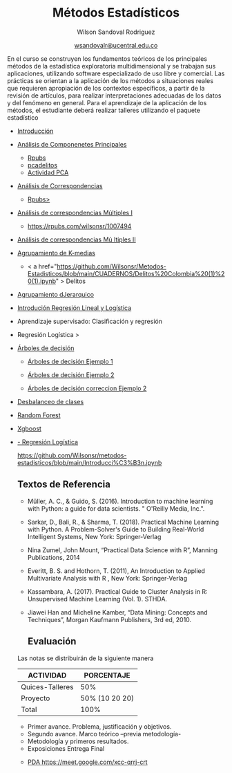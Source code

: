 
<div align='center'>
  
 # **Métodos Estadísticos** 
 Wilson Sandoval Rodriguez
 
 wsandovalr@ucentral.edu.co
</div>

En el curso se construyen los fundamentos teóricos de los principales métodos de la estadística exploratoria multidimensional y se trabajan sus aplicaciones, utilizando software especializado de uso libre y comercial. Las prácticas se orientan a la aplicación de los métodos a situaciones reales que requieren apropiación de los contextos específicos, a partir de la revisión de artículos, para realizar interpretaciones adecuadas de los datos y del fenómeno en general. Para el aprendizaje de la aplicación de los métodos, el estudiante deberá realizar talleres utilizando el paquete estadístico

- <a href="https://docs.google.com/presentation/d/11A-NcTCATsm0xLuD1_30ndt2gAwjvUo9/edit?usp=sharing&ouid=111401641962812428858&rtpof=true&sd=true"> Introducción </a>
-  <a href= "https://github.com/Wilsonsr/Metodos-Estadisticos/blob/main/CUADERNOS/ACP.Rmd"> Análisis de Componenetes Principales </a>
    + <a href="https://rpubs.com/wilsonsr/1001461"> Rpubs </a>
    + <a href="https://github.com/Wilsonsr/Metodos-Estadisticos/blob/main/CUADERNOS/homicidiosacp.Rmd"> pcadelitos </a>
    + <a href="https://github.com/Wilsonsr/Metodos-Estadisticos/blob/main/CUADERNOS/Actividad_ACP.Rmd"> Actividad PCA </a>
    
- <a href="https://github.com/Wilsonsr/Metodos-Estadisticos/blob/main/CUADERNOS/ANALISIS%20DE%20CORRESPONDENCIAS%20(1).Rmd"> Análisis de Correspondencias </a>   

  + <a href="https://rpubs.com/wilsonsr/933520"> Rpubs> </a>

- <a href="https://github.com/Wilsonsr/Metodos-Estadisticos/blob/main/CUADERNOS/acmunal.Rmd">  Análisis de correspondencias Múltiples I </a>
  + https://rpubs.com/wilsonsr/1007494

- <a href="https://github.com/Wilsonsr/Metodos-Estadisticos/blob/main/CUADERNOS/ANALISIS%20DE%20CORRESPONDENCIAS%20MULTIPLES%20(1).Rmd">  Análisis de correspondencias Mú ltiples  II </a>


-  <a href="https://github.com/Wilsonsr/Metodos-Estadisticos/blob/main/CUADERNOS/Aprendizaje_no_supervisado%20Kmeans%20(1).ipynb" > Agrupamiento de K-medias </a>
   + < a href="https://github.com/Wilsonsr/Metodos-Estadisticos/blob/main/CUADERNOS/Delitos%20Colombia%20(1)%20(1).ipynb" > Delitos </a>


-  <a href=https://github.com/Wilsonsr/Metodos-Estadisticos/blob/main/CUADERNOS/1_Agrupamiento_jerarquico.ipynb > Agrupamiento dJerarquico </a>

- <a href="https://github.com/Wilsonsr/Metodos-Estadisticos/blob/main/CUADERNOS/precios_en_el_sector_inmobiliario_en_Bogot%C3%A1.ipynb" > Introdución Regresión Lineal y Logística </a>
- Aprendizaje supervisado: Clasificación y regresión



- Regresión Logística >
- <a href="https://github.com/Wilsonsr/Metodos-Estadisticos/blob/main/CUADERNOS/arboldecis%20(1).ipynb"> Árboles de decisión </a>

  - <a href="https://github.com/Wilsonsr/Metodos-Estadisticos/blob/main/CUADERNOS/arbol_de_decision_1%20(1).ipynb"> Árboles de decisión Ejemplo 1 </a>

  - <a href="https://github.com/Wilsonsr/Metodos-Estadisticos/blob/main/CUADERNOS/arbol_de_decision_2_(1)%20(1).ipynb
"> Árboles de decisión Ejemplo 2 </a>

  - <a href="https://github.com/Wilsonsr/Metodos-Estadisticos/blob/main/CUADERNOS/arbol_de_decision_2_(1)_(1).ipynb"> Árboles de decisión correccion Ejemplo 2 </a>


- <a href="https://github.com/Wilsonsr/Metodos-Estadisticos/blob/main/CUADERNOS/Copia_de_Datos_desbalanceados.ipynb"> Desbalanceo de clases </a>


- <a href="https://github.com/Wilsonsr/Metodos-Estadisticos/blob/main/CUADERNOS/Random_Forest%20(1).ipynb"> Random Forest </a>


- <a href="https://github.com/Wilsonsr/Metodos-Estadisticos/blob/main/CUADERNOS/Xgboost%20(1).ipynb"> Xgboost </a>





<ul>
  <li><a href="https://github.com/Wilsonsr/metodos-estadisticos/blob/main/Introducci%C3%B3n.ipynb">- Regresión Logística</a></li>
  

https://github.com/Wilsonsr/metodos-estadisticos/blob/main/Introducci%C3%B3n.ipynb


## Textos de Referencia
- Müller, A. C., & Guido, S. (2016). Introduction to machine learning with Python: a guide for data scientists. " O'Reilly Media, Inc.".
- Sarkar, D., Bali, R., & Sharma, T. (2018). Practical Machine Learning with Python. A Problem-Solver's Guide to Building Real-World Intelligent Systems, New York: Springer-Verlag

- Nina Zumel, John Mount, “Practical Data Science with R”, Manning Publications, 2014

- Everitt, B. S. and Hothorn, T. (2011), An Introduction to Applied Multivariate Analysis with R , New York: Springer-Verlag
- Kassambara, A. (2017). Practical Guide to Cluster Analysis in R: Unsupervised Machine Learning (Vol. 1). STHDA.
- Jiawei Han and Micheline Kamber, “Data Mining: Concepts and Techniques”, Morgan Kaufmann Publishers, 3rd ed, 2010.




  ## Evaluación
Las notas se distribuirán de la siguiente manera

|ACTIVIDAD|PORCENTAJE|
|---|---|
|Quices-Talleres| 50%|
|Proyecto|50% (10 20 20)|
|Total|100%|


+ Primer avance. Problema, justificación y objetivos.
+ Segundo avance. Marco teórico –previa metodología-
+ Metodología y primeros resultados.
+ Exposiciones Entrega Final


- <a href="https://docs.google.com/document/d/1zrigXkepH42H7WWdM_oJXjYUZZCJS6EP/edit?usp=sharing&ouid=111401641962812428858&rtpof=true&sd=true"> PDA </a>
https://meet.google.com/xcc-qrrj-crt
